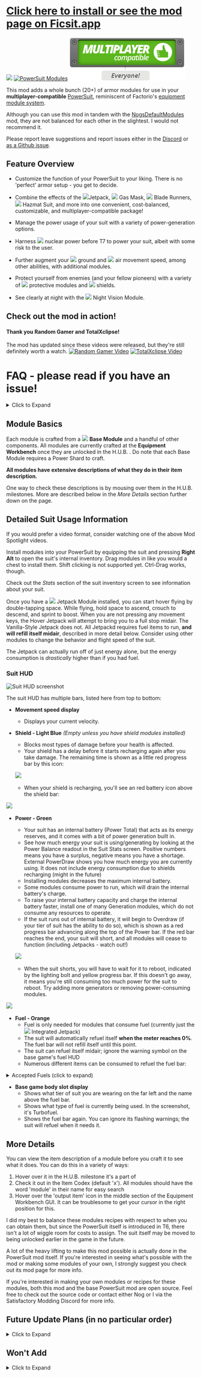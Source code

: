 # [Click here to install or see the mod page on Ficsit.app](https://ficsit.app/mod/BezrE8aswqXLRX/)

[![](https://i.imgur.com/LnZ7uKE.png)](https://ficsit.app/mod/BezrE8aswqXLRX/) [![PowerSuit Modules](https://i.imgur.com/almXu5F.png)](https://ficsit.app/mod/BezrE8aswqXLRX/)
![Multiplayer compatible!](https://raw.githubusercontent.com/deantendo/community/master/com_mp_yes.png)

This mod adds a whole bunch (20+) of armor modules for use in your **multiplayer-compatible**
 [PowerSuit](https://ficsit.app/mod/7J2LyFzTakqPQ5), reminiscent of Factorio's [equipment module system](https://wiki.factorio.com/Power_armor_MK2).

Although you can use this mod in tandem with the [NogsDefaultModules](https://ficsit.app/mod/57oAxg12P4iGdL) mod, they are not balanced for each other in the slightest. I would not recommend it.

Please report leave suggestions and report issues either in the [Discord](https://bit.ly/SatisfactoryModding) or [as a Github issue](https://github.com/budak7273/ArmorModules/issues/new/choose).

## Feature Overview

* Customize the function of your PowerSuit to your liking.
There is no 'perfect' armor setup - you get to decide.
* Combine the effects of the
![](https://i.imgur.com/5KW7uYY.png)Jetpack,
![](https://i.imgur.com/Pi65d74.png) Gas Mask,
![](https://i.imgur.com/BMOVzZp.png) Blade Runners,
![](https://i.imgur.com/ENzGwEc.png) Hazmat Suit,
and more into one convenient, cost-balanced, customizable, and multiplayer-compatible package!

* Manage the power usage of your suit with a variety of power-generation options.
* Harness ![](https://i.imgur.com/gOgUQvu.png) nuclear power before T7 to power your suit, albeit with some risk to the user.
* Further augment your
![](https://i.imgur.com/vAlwH9e.png) ground and
![](https://i.imgur.com/13GW9xQ.png) air movement speed,
among other abilities, with additional modules.
* Protect yourself from enemies (and your fellow pioneers) with a variety of ![](https://i.imgur.com/ZLayQ7U.png) protective modules and
![](https://i.imgur.com/rgnwkUy.png) shields.
* See clearly at night with the
![](https://i.imgur.com/erv7HNj.png) Night Vision Module.

## Check out the mod in action!
#### Thank you Random Gamer and TotalXclipse!
The mod has updated since these videos were released, but they're still definitely worth a watch.
[![Random Gamer Video](https://i.imgur.com/WwqChWg.png)](https://www.youtube.com/watch?v=FRMOZ18eSc4)
[![TotalXclipse Video](https://i.imgur.com/RGnJQRU.png)](https://www.youtube.com/watch?v=4JMTp2kC-oY)


# FAQ - please read if you have an issue!

<details>
<summary>Click to Expand</summary>

- Why do I crash on launch?
    - You need to install the [PowerSuit mod by Nog]((https://ficsit.app/mod/7J2LyFzTakqPQ5)) to use this mod. The launcher should have downloaded it for you automatically.
- None of the milestones are appearing in the H.U.B. !
    - The milestones will not appear until you have unlocked at least one of the PowerSuit mod's equipment milestones which unlock the suit item.
- Module _____ isn't working!
    - This mod can be broken by updates to the main PowerSuit mod, and I often miss things in my testing. Please check the [Github issues](https://github.com/budak7273/ArmorModules/issues/) to see if it has already been reported. If not, send a message in the `#help-using-mods` channel of the modding Discord mentioning me (Robb#6731) to let me know, or [post an issue on Github](https://github.com/budak7273/ArmorModules/issues/new/choose).
- Why is the flight hover flight and not like the vanilla jetpack?
    - This is how flight is implemented in the PowerSuit mod. I don't have control over this for now. Try using some of the air mobility modules to adjust the movement speed to your liking. More info on this [here](https://forums.ficsit.app/t/concerning-powersuit-jetpack/906).
- Why can I craft the Dirty Reactor Module before I have access to nuclear processing and the Hazmat Suit?
    - This is an intended feature. Perhaps there's another way to protect yourself from the radiation damage you take crafting the module?
- I still hear the radiation damage noise when I have full radiation resistance (ex. Integrated Hazmat Module)
    - This is a limitation of the base PowerSuit mod. I don't have a fix for this right now, sorry.
- Why is everything so cheap/expensive/overpowered/weak?
    - I tried to balance the recipe costs and functionality of these modules according to my tastes, but I'm open to suggestions    - contact me on Discord (Robb#6731). Feel free to create a mod of your own to overwrite my mod's recipes for these items. 
 
</details>

## Module Basics

Each module is crafted from a 
![](https://i.imgur.com/WJ1xfNw.png) **Base Module**
and a handful of other components.
All modules are currently crafted at the **Equipment Workbench** once they are unlocked in the H.U.B. .
Do note that each Base Module requires a Power Shard to craft.

**All modules have extensive descriptions of what they do in their item description.**

One way to check these descriptions is by mousing over them in the H.U.B. milestones. More are described below in the *More Details* section further down on the page.

## Detailed Suit Usage Information

If you would prefer a video format, consider watching one of the above Mod Spotlight videos.

Install modules into your PowerSuit by equipping the suit and pressing **Right Alt** to open the suit's internal inventory. Drag modules in like you would a chest to install them. Shift clicking is not supported yet. Ctrl-Drag works, though.

Check out the *Stats* section of the suit inventory screen to see information about your suit.

Once you have a ![](https://i.imgur.com/5KW7uYY.png) Jetpack Module installed, you can start hover flying by double-tapping space. While flying, hold space to ascend, crouch to descend, and sprint to boost. When you are not pressing any movement keys, the Hover Jetpack will attempt to bring you to a full stop midair. The Vanilla-Style Jetpack does not. All Jetpackd requires fuel items to run, **and will refill itself midair**, described in more detail below. Consider using other modules to change the behavior and flight speed of the suit.

The Jetpack can actually run off of just energy alone, but the energy consumption is *drastically* higher than if you had fuel.

### Suit HUD

![Suit HUD screenshot](https://i.imgur.com/WSc2Icm.png)

The suit HUD has multiple bars, listed here from top to bottom:
- **Movement speed display**
    - Displays your current velocity. 
- **Shield - Light Blue** *(Empty unless you have shield modules installed)*
    - Blocks most types of damage before your health is affected.
    - Your shield has a delay before it starts recharging again after you take damage. The remaining time is shown as a little red progress bar by this icon:
 
    ![](https://i.imgur.com/pFLXSYe.png)
    - When your shield is recharging, you'll see an red battery icon above the shield bar:
 
 ![](https://i.imgur.com/xfvLa6r.png)
- **Power - Green**
    - Your suit has an internal battery (Power Total) that acts as its energy reserves, and it comes with a bit of power generation built in.
    - See how much energy your suit is using/generating by looking at the Power Balance readout in the Suit Stats screen. Positive numbers means you have a surplus, negative means you have a shortage. External PowerDraw shows you how much energy you are currently using. It does not include energy consumption due to shields recharging (might in the future)
    - Installing modules decreases the maximum internal battery.
    - Some modules consume power to run, which will drain the internal battery's charge.
    - To raise your internal battery capacity and charge the internal battery faster, install one of many Generation modules, which do not consume any resources to operate.
    - If the suit runs out of internal battery, it will begin to Overdraw (if your tier of suit has the ability to do so), which is shown as a red progress bar advancing along the top of the Power bar. If the red bar reaches the end, your suit will short, and all modules will cease to function (including Jetpacks    - watch out!)
 
    ![](https://i.imgur.com/mBjdC6D.png)
    - When the suit shorts, you will have to wait for it to reboot, indicated by the lighting bolt and yellow progress bar. If this doesn't go away, it means you're still consuming too much power for the suit to reboot. Try adding more generators or removing power-consuming modules.
 
 ![](https://i.imgur.com/eoxOQUv.png)
- **Fuel - Orange**
    - Fuel is only needed for modules that consume fuel (currently just the ![](https://i.imgur.com/5KW7uYY.png) Integrated Jetpack)
    - The suit will automatically refuel itself **when the meter reaches 0%**. The fuel bar will not refill itself until this point.
    - The suit can refuel itself midair; ignore the warning symbol on the base game's fuel HUD
    - Numerous different items can be consumed to refuel the fuel bar: 

<details>
<summary>Accepted Fuels (click to expand)</summary>


- 1x Packaged TurboFuel
- 2x Packaged Fuel
- 2x Solid BioFuel
- 10x Wood
- 200x Leaves


</details>

- **Base game body slot display**
    - Shows what tier of suit you are wearing on the far left and the name above the fuel bar.
    - Shows what type of fuel is currently being used. In the screenshot, it's Turbofuel.
    - Shows the fuel bar again. You can ignore its flashing warnings; the suit will refuel when it needs it.

## More Details

You can view the item description of a module before you craft it to see what it does. You can do this in a variety of ways:
1. Hover over it in the H.U.B. milestone it's a part of
2. Check it out in the Item Codex (default 'x'). All modules should have the word 'module' in their name for easy search
3. Hover over the 'output item' icon in the middle section of the Equipment Workbench GUI. It can be troublesome to get your cursor in the right position for this.

I did my best to balance these modules recipes with respect to when you can obtain them, but since the PowerSuit itself is introduced in T6, there isn't a lot of wiggle room for costs to assign. The suit itself may be moved to being unlocked earlier in the game in the future.

A lot of the heavy lifting to make this mod possible is actually done in the PowerSuit mod itself. If you're interested in seeing what's possible with the mod or making some modules of your own, I strongly suggest you check out its mod page for more info.

If you're interested in making your own modules or recipes for these modules, both this mod and the base PowerSuit mod are open source. Feel free to check out the source code or contact either Nog or I via the Satisfactory Modding Discord for more info.

## Future Update Plans (in no particular order)

<details>
<summary>Click to Expand</summary>

- Make a jetpack that acts more like the vanilla jetpack
    - More info on why this doesn't exist right now in the FAQ section.
- Make modules unlocked via M.A.M. Research Tree instead of (currently free) HUB milestones.
    - Research Trees currently don't sync correctly in multiplayer, which is why I haven't done this yet. More info on this [here](https://discordapp.com/channels/555424930502541343/555515791592652823/756561066200137880).
- [A.D.A. soundbytes](https://discordapp.com/channels/555424930502541343/689188183048585244/745788495867412511) for various module categories
- Implement a suit accessible earlier in the game (as soon as blade runners, maybe?)
- Finish modules marked as WIP
    - Balance suggestions greatly appreciated
- Give everything Resource Sink point values
- Continue to evaluate balance of existing modules
    - Ensure that you can't get too ridiculously overpowered or make power management a complete non-issue
    - Find a good balance for the power consumption of the jetpack, since infinite flight is pretty strong.
- Implement alternate recipes for the Base Module
    - I already have a few written, but I haven't decided how to best grant the player access to them.
- More modules!
    - Introduce capacity boosting modules and move some of the capacity bonuses off of generators and to them instead.
    - Fuel-consuming suit power generators
    - Damage resistance against enemies, but I think shields already fulfil this role pretty well.
    - Fuel backup system for when the suit runs out of power
    - Fun late game modules like out-of-bounds damage immunity
- Make the milestones display in a consistent order across saves

</details>

## Won't Add
<details>
<summary>Click to Expand</summary>

Remember - this mod and the base PowerSuit mod are open source, and you're totally free to create your own modules with these as inspiration.

- 3D models for any modules
    - I don't plan to make custom models for the modules or crafting materials any time soon. They don't really have much of a reason to be moving around on conveyors or on the ground anyways.
    - I may need some icons made in the future, though. If you would like to contribute models/icons for them I would greatly appreciate it.
- 'Free' Cheat Modules
    - Although they're entirely possible, I feel like they belong in another mod. Nothing's stopping you from giving yourself modules via PakUtilityMod or similar, though. The mod includes a couple cheat modules for debug purposes, but you'll need another mod's give command to obtain them. They all have 'Debug' in the name. Consider knowledge of these a little surprise for actually reading through my wordy mod page. Thanks!

</details>